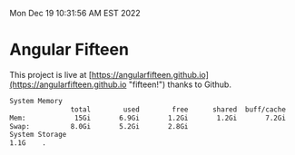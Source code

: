 Mon Dec 19 10:31:56 AM EST 2022

# Angular Fifteen


This project is live at [https://angularfifteen.github.io](https://angularfifteen.github.io "fifteen!") thanks to Github.

```bash
System Memory
               total        used        free      shared  buff/cache   available
Mem:            15Gi       6.9Gi       1.2Gi       1.2Gi       7.2Gi       6.7Gi
Swap:          8.0Gi       5.2Gi       2.8Gi
System Storage
1.1G	.
```
